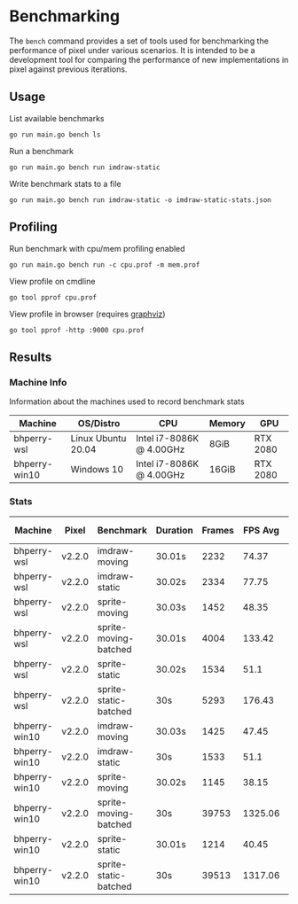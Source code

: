 # Benchmarking

The `bench` command provides a set of tools used for benchmarking the performance of pixel under various scenarios.
It is intended to be a development tool for comparing the performance of new implementations in pixel against previous iterations.

## Usage

List available benchmarks
```
go run main.go bench ls
```

Run a benchmark
```
go run main.go bench run imdraw-static
```

Write benchmark stats to a file
```
go run main.go bench run imdraw-static -o imdraw-static-stats.json
```

## Profiling
Run benchmark with cpu/mem profiling enabled
```
go run main.go bench run -c cpu.prof -m mem.prof
```

View profile on cmdline
```
go tool pprof cpu.prof
```

View profile in browser (requires [graphviz](https://graphviz.org/download/))
```
go tool pprof -http :9000 cpu.prof
```

## Results

### Machine Info

Information about the machines used to record benchmark stats

| Machine            | OS/Distro           | CPU                           | Memory             | GPU            |
|--------------------|---------------------|-------------------------------|--------------------|----------------|
| bhperry-wsl        | Linux Ubuntu 20.04  | Intel i7-8086K @ 4.00GHz      | 8GiB               | RTX 2080       |
| bhperry-win10      | Windows 10          | Intel i7-8086K @ 4.00GHz      | 16GiB              | RTX 2080       |

### Stats

| Machine            | Pixel  | Benchmark                    | Duration | Frames | FPS Avg | FPS Min | FPS Max | FPS Stdev |
|--------------------|--------|------------------------------|----------|--------|---------|---------|---------|-----------|
| bhperry-wsl        | v2.2.0 | imdraw-moving                | 30.01s   | 2232   | 74.37   | 60      | 78      | 3.45      |
| bhperry-wsl        | v2.2.0 | imdraw-static                | 30.02s   | 2334   | 77.75   | 73      | 80      | 1.2       |
| bhperry-wsl        | v2.2.0 | sprite-moving                | 30.03s   | 1452   | 48.35   | 45      | 50      | 1.05      |
| bhperry-wsl        | v2.2.0 | sprite-moving-batched        | 30.01s   | 4004   | 133.42  | 127     | 139     | 2.45      |
| bhperry-wsl        | v2.2.0 | sprite-static                | 30.02s   | 1534   | 51.1    | 48      | 52      | 0.91      |
| bhperry-wsl        | v2.2.0 | sprite-static-batched        | 30s      | 5293   | 176.43  | 163     | 179     | 2.99      |
| bhperry-win10      | v2.2.0 | imdraw-moving                | 30.03s   | 1425   | 47.45   | 21      | 49      | 4.96      |
| bhperry-win10      | v2.2.0 | imdraw-static                | 30s      | 1533   | 51.1    | 50      | 52      | 0.55      |
| bhperry-win10      | v2.2.0 | sprite-moving                | 30.02s   | 1145   | 38.15   | 37      | 39      | 0.46      |
| bhperry-win10      | v2.2.0 | sprite-moving-batched        | 30s      | 39753  | 1325.06 | 1269    | 1348    | 15.1      |
| bhperry-win10      | v2.2.0 | sprite-static                | 30.01s   | 1214   | 40.45   | 40      | 41      | 0.5       |
| bhperry-win10      | v2.2.0 | sprite-static-batched        | 30s      | 39513  | 1317.06 | 1299    | 1336    | 10.1      |
